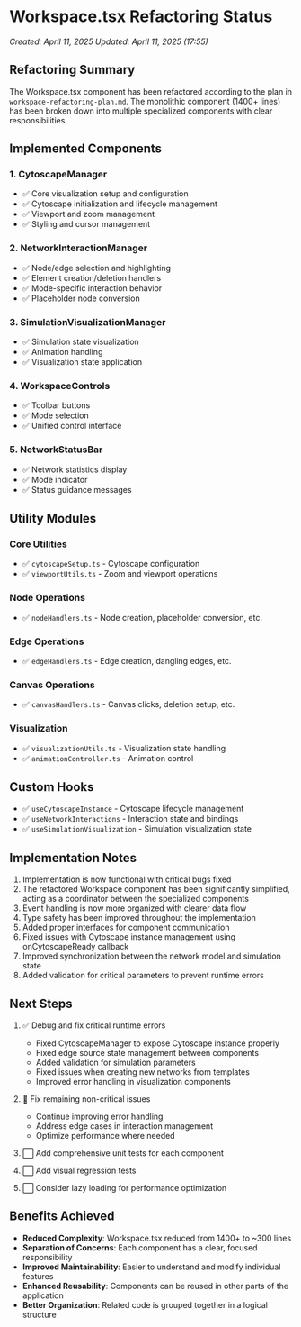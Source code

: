# Workspace.tsx Refactoring Status

*Created: April 11, 2025*
*Updated: April 11, 2025 (17:55)*

## Refactoring Summary

The Workspace.tsx component has been refactored according to the plan in `workspace-refactoring-plan.md`. The monolithic component (1400+ lines) has been broken down into multiple specialized components with clear responsibilities.

## Implemented Components

### 1. CytoscapeManager
- ✅ Core visualization setup and configuration
- ✅ Cytoscape initialization and lifecycle management
- ✅ Viewport and zoom management
- ✅ Styling and cursor management

### 2. NetworkInteractionManager
- ✅ Node/edge selection and highlighting
- ✅ Element creation/deletion handlers
- ✅ Mode-specific interaction behavior
- ✅ Placeholder node conversion

### 3. SimulationVisualizationManager
- ✅ Simulation state visualization
- ✅ Animation handling
- ✅ Visualization state application

### 4. WorkspaceControls
- ✅ Toolbar buttons
- ✅ Mode selection
- ✅ Unified control interface

### 5. NetworkStatusBar
- ✅ Network statistics display
- ✅ Mode indicator
- ✅ Status guidance messages

## Utility Modules

### Core Utilities
- ✅ `cytoscapeSetup.ts` - Cytoscape configuration
- ✅ `viewportUtils.ts` - Zoom and viewport operations

### Node Operations
- ✅ `nodeHandlers.ts` - Node creation, placeholder conversion, etc.

### Edge Operations
- ✅ `edgeHandlers.ts` - Edge creation, dangling edges, etc.

### Canvas Operations
- ✅ `canvasHandlers.ts` - Canvas clicks, deletion setup, etc.

### Visualization
- ✅ `visualizationUtils.ts` - Visualization state handling
- ✅ `animationController.ts` - Animation control

## Custom Hooks
- ✅ `useCytoscapeInstance` - Cytoscape lifecycle management
- ✅ `useNetworkInteractions` - Interaction state and bindings
- ✅ `useSimulationVisualization` - Simulation visualization state

## Implementation Notes

1. Implementation is now functional with critical bugs fixed
2. The refactored Workspace component has been significantly simplified, acting as a coordinator between the specialized components
3. Event handling is now more organized with clearer data flow
4. Type safety has been improved throughout the implementation
5. Added proper interfaces for component communication
6. Fixed issues with Cytoscape instance management using onCytoscapeReady callback
7. Improved synchronization between the network model and simulation state
8. Added validation for critical parameters to prevent runtime errors

## Next Steps

1. ✅ Debug and fix critical runtime errors
   - Fixed CytoscapeManager to expose Cytoscape instance properly
   - Fixed edge source state management between components
   - Added validation for simulation parameters
   - Fixed issues when creating new networks from templates
   - Improved error handling in visualization components
   
2. 🔄 Fix remaining non-critical issues
   - Continue improving error handling
   - Address edge cases in interaction management
   - Optimize performance where needed
   
3. ⬜ Add comprehensive unit tests for each component
4. ⬜ Add visual regression tests
5. ⬜ Consider lazy loading for performance optimization

## Benefits Achieved

- **Reduced Complexity**: Workspace.tsx reduced from 1400+ to ~300 lines
- **Separation of Concerns**: Each component has a clear, focused responsibility
- **Improved Maintainability**: Easier to understand and modify individual features
- **Enhanced Reusability**: Components can be reused in other parts of the application
- **Better Organization**: Related code is grouped together in a logical structure
